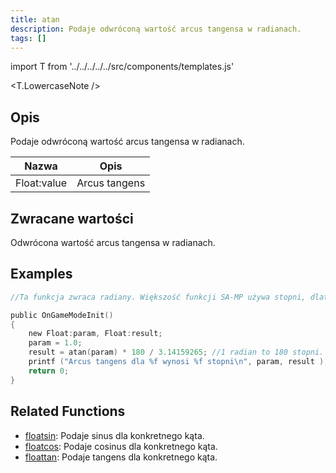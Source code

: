 ```yaml
---
title: atan
description: Podaje odwróconą wartość arcus tangensa w radianach.
tags: []
---
```


import T from '../../../../../src/components/templates.js'

<T.LowercaseNote />

## Opis

Podaje odwróconą wartość arcus tangensa w radianach.

| Nazwa       | Opis          |
| ----------- | ------------- |
| Float:value | Arcus tangens |

## Zwracane wartości

Odwrócona wartość arcus tangensa w radianach.

## Examples

```c
//Ta funkcja zwraca radiany. Większość funkcji SA-MP używa stopni, dlatego zaleca się skonwertować je używając wzoru: result = atan (param) * 180 / PI

public OnGameModeInit()
{
    new Float:param, Float:result;
    param = 1.0;
    result = atan(param) * 180 / 3.14159265; //1 radian to 180 stopni. 3.14... to liczba Pi.
    printf ("Arcus tangens dla %f wynosi %f stopni\n", param, result );
    return 0;
}
```

## Related Functions

- [floatsin](floatsin.md): Podaje sinus dla konkretnego kąta.
- [floatcos](floatcos.md): Podaje cosinus dla konkretnego kąta.
- [floattan](floattan.md): Podaje tangens dla konkretnego kąta.
